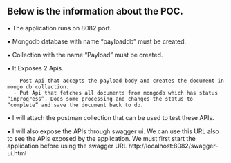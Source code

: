 ## Below is the information about the POC.

•	The application runs on 8082 port.

•	Mongodb database with name “payloaddb” must be created.

•	Collection with the name “Payload” must be created.

•	It Exposes 2 Apis.
  
      - Post Api that accepts the payload body and creates the document in mongo db collection.
      - Put Api that fetches all documents from mongodb which has status “inprogress”. Does some processing and changes the status to “complete” and save the document back to db.

•	I will attach the postman collection that can be used to test these APIs. 

•	I will also expose the APIs through swagger ui. We can use this URL also to see the APIs exposed by the application. We must first start the application before using the swagger URL
http://localhost:8082/swagger-ui.html
